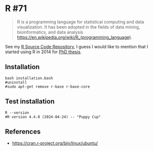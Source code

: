# R #71
> R is a programming language for statistical computing and data visualization. It has been adopted in the fields of data mining, bioinformatics, and data analysis https://en.wikipedia.org/wiki/R_(programming_language).

See my [R Source Code Repository](https://github.com/mxochicale/r), I guess I would like to mention that I started using R in 2014 for [PhD thesis](https://github.com/mxochicale-phd/thesis).

## Installation 
```
bash installation.bash
#uninstall
#sudo apt-get remove r-base r-base-core  
```

## Test installation
```
R --version
#R version 4.4.0 (2024-04-24) -- "Puppy Cup"
```

## References
* https://cran.r-project.org/bin/linux/ubuntu/
